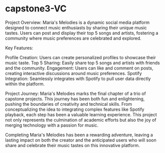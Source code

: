 # capstone3-VC
 Project Overview:
Maria's Melodies is a dynamic social media platform designed to connect music enthusiasts by sharing their unique music tastes. Users can post and display their top 5 songs and artists, fostering a community where music preferences are celebrated and explored.

Key Features:

Profile Creation: Users can create personalized profiles to showcase their music taste.
Top 5 Sharing: Easily share top 5 songs and artists with friends and the community.
Engagement: Users can like and comment on posts, creating interactive discussions around music preferences.
Spotify Integration: Seamlessly integrates with Spotify to pull user data directly within the platform.

Project Journey:
Maria's Melodies marks the final chapter of a trio of capstone projects. This journey has been both fun and enlightening, pushing the boundaries of creativity and technical skills. From conceptualizing the idea to integrating complex features like Spotify playback, each step has been a valuable learning experience. This project not only represents the culmination of academic efforts but also the joy of merging technology with a passion for music.

Completing Maria's Melodies has been a rewarding adventure, leaving a lasting impact on both the creator and the anticipated users who will soon share and celebrate their music tastes on this innovative platform.
